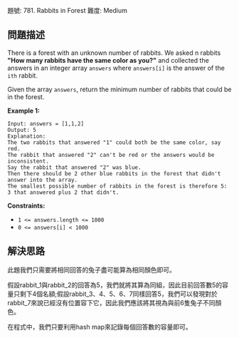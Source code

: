 題號: 781. Rabbits in Forest
難度: Medium

## 問題描述
There is a forest with an unknown number of rabbits. We asked n rabbits **"How many rabbits have the same color as you?"** and collected the answers in an integer array `answers` where `answers[i]` is the answer of the `ith` rabbit.

Given the array `answers`, return the minimum number of rabbits that could be in the forest.

**Example 1:**
```
Input: answers = [1,1,2]
Output: 5
Explanation:
The two rabbits that answered "1" could both be the same color, say red.
The rabbit that answered "2" can't be red or the answers would be inconsistent.
Say the rabbit that answered "2" was blue.
Then there should be 2 other blue rabbits in the forest that didn't answer into the array.
The smallest possible number of rabbits in the forest is therefore 5: 3 that answered plus 2 that didn't.
```

**Constraints:**

- `1 <= answers.length <= 1000`
- `0 <= answers[i] < 1000`

## 解決思路
此題我們只需要將相同回答的兔子盡可能算為相同顏色即可。

假設rabbit_1與rabbit_2的回答為5，我們就將其算為同組，因此目前回答數5的容量只剩下4個名額;假設rabbit_3、4、5、6、7同樣回答5，我們可以發現對於rabbit_7來說已經沒有位置容下它，因此我們應該將其視為與前6隻兔子不同顏色。

在程式中，我們只要利用hash map來記錄每個回答數的容量即可。